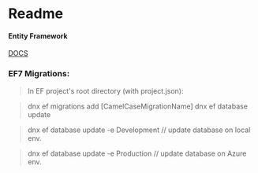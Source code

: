 # Readme

#### Entity Framework
[DOCS](http://ef.readthedocs.org/en/latest/)

### EF7 Migrations:


> In EF project's root directory (with project.json):

> dnx ef migrations add [CamelCaseMigrationName]
> dnx ef database update

> dnx ef database update -e Development // update database on local env.

> dnx ef database update -e Production  // update database on Azure env.